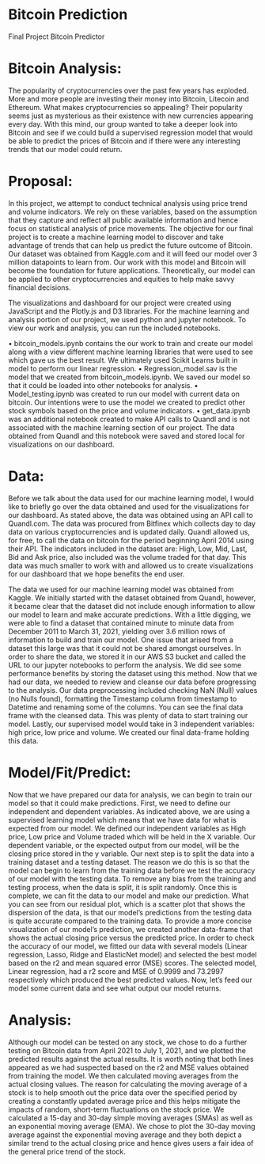 # Bitcoin Prediction
Final Project Bitcoin Predictor

# Bitcoin Analysis:

The popularity of cryptocurrencies over the past few years has exploded. More and more people are investing their money into Bitcoin, Litecoin and Ethereum. What makes cryptocurrencies so appealing? Their popularity seems just as mysterious as their existence with new currencies appearing every day. With this mind, our group wanted to take a deeper look into Bitcoin and see if we could build a supervised regression model that would be able to predict the prices of Bitcoin and if there were any interesting trends that our model could return.

# Proposal: 

In this project, we attempt to conduct technical analysis using price trend and volume indicators. We rely on these variables, based on the assumption that they capture and reflect all public available information and hence focus on statistical analysis of price movements. The objective for our final project is to create a machine learning model to discover and take advantage of trends that can help us predict the future outcome of Bitcoin. Our dataset was obtained from Kaggle.com and it will feed our model over 3 million datapoints to learn from. Our work with this model and Bitcoin will become the foundation for future applications. Theoretically, our model can be applied to other cryptocurrencies and equities to help make savvy financial decisions.

The visualizations and dashboard for our project were created using JavaScript and the Plotly.js and D3 libraries. For the machine learning and analysis portion of our project, we used python and jupyter notebook. To view our work and analysis, you can run the included notebooks.

•	bitcoin_models.ipynb contains the our work to train and create our model along with a view different machine learning libraries that were used to see which gave us the best result. We ultimately used Scikit Learns built in model to perform our linear regression.
•	Regression_model.sav is the model that we created from bitcoin_models.ipynb. We saved our model so that it could be loaded into other notebooks for analysis.
•	Model_testing.ipynb was created to run our model with current data on bitcoin. Our intentions were to use the model we created to predict other stock symbols based on the price and volume indicators.
•	get_data.ipynb was an additional notebook created to make API calls to Quandl and is not associated with the machine learning section of our project. The data obtained from Quandl and this notebook were saved and stored local for visualizations on our dashboard.

# Data:

Before we talk about the data used for our machine learning model, I would like to briefly go over the data obtained and used for the visualizations for our dashboard. As stated above, the data was obtained using an API call to Quandl.com. The data was procured from Bitfinex which collects day to day data on various cryptocurrencies and is updated daily. Quandl allowed us, for free, to call the data on bitcoin for the period beginning April 2014 using their API. The indicators included in the dataset are: High, Low, Mid, Last, Bid and Ask price, also included was the volume traded for that day. This data was much smaller to work with and allowed us to create visualizations for our dashboard that we hope benefits the end user. 

The data we used for our machine learning model was obtained from Kaggle. We initially started with the dataset obtained from Quandl, however, it became clear that the dataset did not include enough information to allow our model to learn and make accurate predictions. With a little digging, we were able to find a dataset that contained minute to minute data from December 2011 to March 31, 2021, yielding over 3.6 million rows of information to build and train our model. One issue that arised from a dataset this large was that it could not be shared amongst ourselves. In order to share the data, we stored it in our AWS S3 bucket and called the URL to our jupyter notebooks to perform the analysis. We did see some performance benefits by storing the dataset using this method. Now that we had our data, we needed to review and cleanse our data before progressing to the analysis. Our data preprocessing included checking NaN (Null) values (no Nulls found), formatting the Timestamp column from timestamp to Datetime and renaming some of the columns. You can see the final data frame with the cleansed data. This was plenty of data to start training our model. Lastly, our supervised model would take in 3 independent variables: high price, low price and volume. We created our final data-frame holding this data.


# Model/Fit/Predict:

Now that we have prepared our data for analysis, we can begin to train our model so that it could make predictions. First, we need to define our independent and dependent variables. As indicated above, we are using a supervised learning model which means that we have data for what is expected from our model. We defined our independent variables as High price, Low price and Volume traded which will be held in the X variable. Our dependent variable, or the expected output from our model, will be the closing price stored in the y variable. Our next step is to split the data into a training dataset and a testing dataset. The reason we do this is so that the model can begin to learn from the training data before we test the accuracy of our model with the testing data. To remove any bias from the training and testing process, when the data is split, it is split randomly. Once this is complete, we can fit the data to our model and make our prediction. What you can see from our residual plot, which is a scatter plot that shows the dispersion of the data, is that our model’s predictions from the testing data is quite accurate compared to the training data. To provide a more concise visualization of our model’s prediction, we created another data-frame that shows the actual closing price versus the predicted price. In order to check the accuracy of our model, we fitted our data with several models (Linear regression, Lasso, Ridge and ElasticNet model) and selected the best model based on the r2 and mean squared error (MSE) scores. The selected model, Linear regression, had a r2 score and MSE of 0.9999 and 73.2997 respectively which produced the best predicted values. Now, let’s feed our model some current data and see what output our model returns.

# Analysis:

Although our model can be tested on any stock, we chose to do a further testing on Bitcoin data from April 2021 to July 1, 2021, and we plotted the predicted results against the actual results. It is worth noting that both lines appeared as we had suspected based on the r2 and MSE values obtained from training the model. We then calculated moving averages from the actual closing values. The reason for calculating the moving average of a stock is to help smooth out the price data over the specified period by creating a constantly updated average price and this helps mitigate the impacts of random, short-term fluctuations on the stock price. We calculated a 15-day and 30-day simple moving averages (SMAs) as well as an exponential moving average (EMA). We chose to plot the 30-day moving average against the exponential moving average and they both depict a similar trend to the actual closing price and hence gives users a fair idea of the general price trend of the stock.
